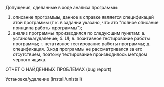 Допущения, сделанные в ходе анализа программы:
1. описание программы, данное в справке является спецификацей этой программы (т.к. в задании указано, что это  "полное описание принципа работы программы");
2. анализ программы производился по следующим пунктам:
  а. установка/удаление;
  б. UI;
  в. позитивное тестирование работы программы;
  г. негативное тестирование работы программы;
  д. спецификация.
3.код программы не рассматривался за его отсутствием, поэтому тестирование производилось методом черного ящика.


ОТЧЕТ О НАЙДЕННЫХ ПРОБЛЕМАХ (bug report)

Установка/удаление (install/unistall)



